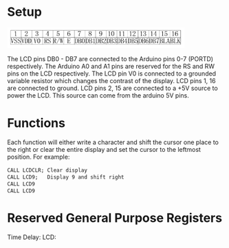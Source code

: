 # Setup

![LCD](/src/lcd.png)

The LCD pins DB0 - DB7 are connected to the Arduino pins 0-7 (PORTD) respectively. The Arduino A0 and A1 pins are reserved for the RS and RW pins on the LCD respectively. The LCD pin V0 is connected to a grounded variable resistor which changes the contrast of the display. LCD pins 1, 16 are connected to ground. LCD pins 2, 15 are connected to a +5V source to power the LCD. This source can come from the arduino 5V pins.

# Functions

Each function will either write a character and shift the cursor one place to the right or clear the entire display and set the cursor to the leftmost position. For example:

```assembly
CALL LCDCLR; Clear display
CALL LCD9;   Display 9 and shift right
CALL LCD9
CALL LCD9
```

# Reserved General Purpose Registers

Time Delay: 
LCD: 
